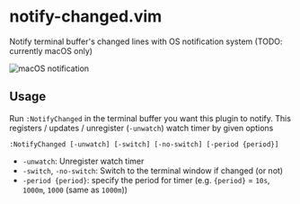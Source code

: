 # notify-changed.vim

Notify terminal buffer's changed lines with OS notification system (TODO: currently macOS only)

![macOS notification](https://user-images.githubusercontent.com/48169/78953099-aa98f480-7b12-11ea-8ada-95260247cf77.png)

## Usage

Run `:NotifyChanged` in the terminal buffer you want this plugin to notify.
This registers / updates / unregister (`-unwatch`) watch timer by given options

```
:NotifyChanged [-unwatch] [-switch] [-no-switch] [-period {period}]
```

* `-unwatch`: Unregister watch timer
* `-switch`, `-no-switch`: Switch to the terminal window if changed (or not)
* `-period {period}`: specify the period for timer (e.g. `{period}` = `10s`, `1000m`, `1000` (same as `1000m`))

